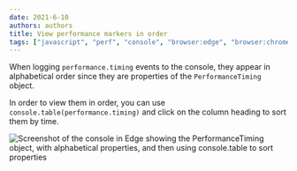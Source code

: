 ```yaml
---
date: 2021-6-10
authors: authors
title: View performance markers in order
tags: ["javascript", "perf", "console", "browser:edge", "browser:chrome", "browser:safari"]
---
```

When logging `performance.timing` events to the console, they appear in alphabetical order since they are properties of the `PerformanceTiming` object.

In order to view them in order, you can use `console.table(performance.timing)` and click on the column heading to sort them by time.

![Screenshot of the console in Edge showing the PerformanceTiming object, with alphabetical properties, and then using console.table to sort properties](/assets/img/view-perf-markers-in-order.png)